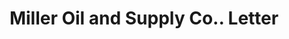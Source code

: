 ---
doi: 10.7916/D8WH4269
date_other: '1902'
date_other_textual: '1902'
form: correspondence
genre:
- Letters (correspondence)
name:
- Miller Oil and Supply Co.
object_in_context_url: https://biggert.cul.columbia.edu/items/view/ave_biggert_01748
subject_hierarchical_geographic:
- Indianapolis, Indiana, United States
subject_name:
- Miller Oil and Supply Co.
title: Miller Oil and Supply Co.. Letter
sort_title: Miller Oil and Supply Co.. Letter
call_number: ave_biggert_01748
coordinates:
- 39.791,-86.148
pid: ave_biggert_01748
identifiers: ave_biggert_01748
permalink: /biggert/ave_biggert_01748/
layout: iiif-image-page
---